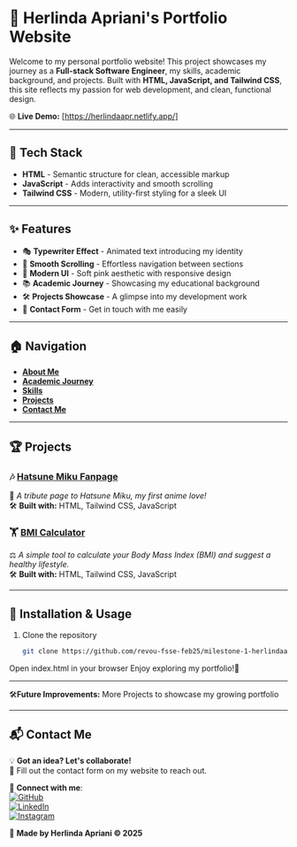 # 🌸 Herlinda Apriani's Portfolio Website

Welcome to my personal portfolio website! This project showcases my journey as a **Full-stack Software Engineer**, my skills, academic background, and projects. Built with **HTML, JavaScript, and Tailwind CSS**, this site reflects my passion for web development, and clean, functional design.  

🌐 **Live Demo:** [https://herlindaapr.netlify.app/]  

---

## 🎨 Tech Stack

- **HTML** - Semantic structure for clean, accessible markup  
- **JavaScript** - Adds interactivity and smooth scrolling  
- **Tailwind CSS** - Modern, utility-first styling for a sleek UI  

---

## ✨ Features

- 🎭 **Typewriter Effect** - Animated text introducing my identity  
- 🌊 **Smooth Scrolling** - Effortless navigation between sections  
- 🎨 **Modern UI** - Soft pink aesthetic with responsive design  
- 📚 **Academic Journey** - Showcasing my educational background  
- 🛠️ **Projects Showcase** - A glimpse into my development work  
- 📩 **Contact Form** - Get in touch with me easily  

---

## 🏠 Navigation

- **[About Me](#about)**
- **[Academic Journey](#academic)**
- **[Skills](#skills)**
- **[Projects](#projects)**
- **[Contact Me](#contact)**

---

## 🏆 Projects

### 🎶 [Hatsune Miku Fanpage](https://hatsune-miku-xoxo.netlify.app/)
💖 _A tribute page to Hatsune Miku, my first anime love!_  
🛠️ **Built with:** HTML, Tailwind CSS, JavaScript  

### 🏋️ [BMI Calculator](https://body-mass-index-c.netlify.app/)
⚖️ _A simple tool to calculate your Body Mass Index (BMI) and suggest a healthy lifestyle._  
🛠️ **Built with:** HTML, Tailwind CSS, JavaScript  

---

## 🚀 Installation & Usage

1. Clone the repository  
   ```bash
   git clone https://github.com/revou-fsse-feb25/milestone-1-herlindaapr.git
Open index.html in your browser
Enjoy exploring my portfolio!🎉

---

🛠**Future Improvements:** More Projects to showcase my growing portfolio

---

## 📬 Contact Me

💡 **Got an idea? Let's collaborate!**  
📝 Fill out the contact form on my website to reach out.

🔗 **Connect with me**:  
[![GitHub](https://img.shields.io/badge/GitHub-000?logo=github&style=for-the-badge)](https://github.com/herlindaapr)  
[![LinkedIn](https://img.shields.io/badge/LinkedIn-0077B5?logo=linkedin&style=for-the-badge)](https://www.linkedin.com/in/herlindaapr)  
[![Instagram](https://img.shields.io/badge/Instagram-E4405F?logo=instagram&style=for-the-badge)](https://www.instagram.com/herlindaapr)  

📅 **Made by Herlinda Apriani &copy; 2025**  